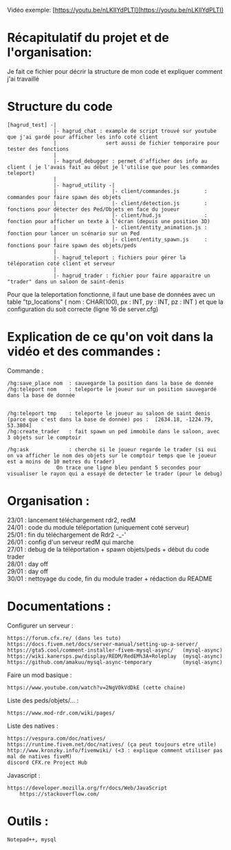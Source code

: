 Vidéo exemple: [https://youtu.be/nLKlIYdPLTI](https://youtu.be/nLKlIYdPLTI)

# Récapitulatif du projet et de l'organisation:

Je fait ce fichier pour décrir la structure de mon code et expliquer comment j'ai travaillé


# Structure du code

``` 
[hagrud_test] -|
               |- hagrud_chat : example de script trouvé sur youtube que j'ai gardé pour afficher les info coté client
               |                sert aussi de fichier temporaire pour tester des fonctions
               |
               |- hagrud_debugger : permet d'afficher des info au client ( je l'avais fait au début je l'utilise que pour les commandes teleport)
               |
               |- hagrud_utility -|
               |                  |- client/commandes.js        : commandes pour faire spawn des objets 
               |                  |- client/detection.js        : fonctions pour détecter des Ped/Objets en face du joueur
               |                  |- client/hud.js              : fonction pour afficher un texte à l'écran (depuis une position 3D)
               |                  |- client/entity_animation.js : fonction pour lancer un scénario sur un Ped
               |                  |- client/entity_spawn.js     : fonctions pour faire spawn des objets/peds
               |
               |- hagrud_teleport : fichiers pour gérer la téléporation coté client et serveur
               |
               |- hagrud_trader : fichier pour faire apparaitre un "trader" dans un saloon de saint-denis
```


Pour que la teleportation fonctionne, il faut une base de données avec un table "tp_locations" ( nom : CHAR(100), px : INT, py : INT, pz : INT ) et que la configuration du soit correcte (ligne 16 de server.cfg)



# Explication de ce qu'on voit dans la vidéo et des commandes :
	
Commande :

	/hg:save_place nom  : sauvegarde la position dans la base de donnée 
	/hg:teleport nom    : teleporte le joueur sur un position sauvegardé dans la base de donnée
			 
			 
	/hg:teleport tmp    : teleporte le joueur au saloon de saint denis (parce que c'est dans la base de donnée) pos :  [2634.18, -1224.79, 53.3804] 
	/hg:create_trader   : fait spawn un ped immobile dans le saloon, avec 3 objets sur le comptoir
			 
	/hg:ask             : cherche si le joueur regarde le trader (si oui on va afficher le nom des objets sur le comptoir temps que le joueur est a moins de 10 metres du trader)
					On trace une ligne bleu pendant 5 secondes pour visualiser le rayon qui a essayé de detecter le trader (pour le debug)
	
	
# Organisation :
 
23/01 : lancement téléchargement rdr2, redM \
24/01 : code du module téléportation (uniquement coté serveur) \
25/01 : fin du téléchargement de Rdr2 -_-' \
26/01 : config d'un serveur redM qui marche \
27/01 : debug de la téléportation + spawn objets/peds + début du code trader \
28/01 : day off \
29/01 : day off \
30/01 : nettoyage du code, fin du module trader + rédaction du README
			   
# Documentations :
Configurer un serveur : 

	https://forum.cfx.re/ (dans les tuto)
	https://docs.fivem.net/docs/server-manual/setting-up-a-server/
	https://gta5.cool/comment-installer-fivem-mysql-async/   (mysql-async)
	https://wiki.kanersps.pw/display/REDM/RedEM%3A+Roleplay  (mysql-async)
	https://github.com/amakuu/mysql-async-temporary          (mysql-async)
							
							
Faire un mod basique :

	https://www.youtube.com/watch?v=2NgV0kVdDkE (cette chaine)
	
Liste des peds/objets/... : 

	https://www.mod-rdr.com/wiki/pages/
	
Liste des natives :

	https://vespura.com/doc/natives/
	https://runtime.fivem.net/doc/natives/ (ça peut toujours etre utile)
	http://www.kronzky.info/fivemwiki/ (<3 : explique comment utiliser pas mal de natives fiveM)
	discord CFX.re Project Hub
						
						
Javascript : 

	https://developer.mozilla.org/fr/docs/Web/JavaScript
        https://stackoverflow.com/
				 
 # Outils : 
 	Notepad++, mysql
